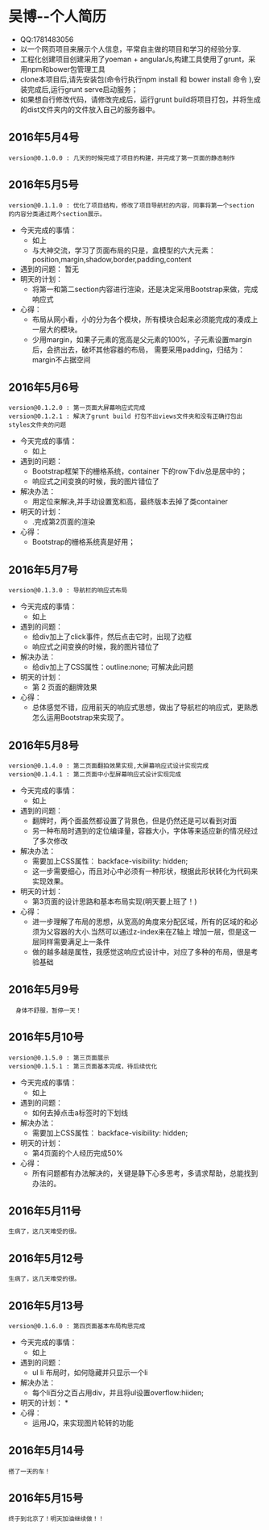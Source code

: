 # 吴博--个人简历
* QQ:1781483056
* 以一个网页项目来展示个人信息，平常自主做的项目和学习的经验分享.
* 工程化创建项目创建采用了yoeman + angularJs,构建工具使用了grunt，采用npm和bower包管理工具
* clone本项目后,请先安装包(命令行执行npm install 和 bower install 命令 ),安装完成后,运行grunt serve启动服务；
* 如果想自行修改代码，请修改完成后，运行grunt build将项目打包，并将生成的dist文件夹内的文件放入自己的服务器中。

## 2016年5月4号
    version@0.1.0.0 : 几天的时候完成了项目的构建，并完成了第一页面的静态制作

## 2016年5月5号
    version@0.1.1.0 : 优化了项目结构，修改了项目导航栏的内容，同事将第一个section 的内容分类通过两个section展示。
*   今天完成的事情：
    *   如上
    *   与大神交流，学习了页面布局的只是，盒模型的六大元素：position,margin,shadow,border,padding,content
*   遇到的问题：
        暂无
*   明天的计划：
    *   将第一和第二section内容进行渲染，还是决定采用Bootstrap来做，完成响应式
*   心得：
    *   布局从网小看，小的分为各个模块，所有模块合起来必须能完成的凑成上一层大的模块。
    *   少用margin，如果子元素的宽高是父元素的100%，子元素设置margin后，会挤出去，破坏其他容器的布局，
            需要采用padding，归结为：margin不占据空间

## 2016年5月6号
    version@0.1.2.0 : 第一页面大屏幕响应式完成
    version@0.1.2.1 : 解决了grunt build 打包不出views文件夹和没有正确打包出styles文件夹的问题
*   今天完成的事情：
    *   如上
*   遇到的问题：
    *   Bootstrap框架下的栅格系统，container 下的row下div总是居中的；
    *   响应式之间变换的时候，我的图片错位了
*   解决办法：          
    *   用定位来解决,并手动设置宽和高，最终版本去掉了类container
*   明天的计划：
    *   .完成第2页面的渲染
*   心得：
    *   Bootstrap的栅格系统真是好用；

## 2016年5月7号
    version@0.1.3.0 : 导航栏的响应式布局
*   今天完成的事情：
    *   如上
*   遇到的问题：
    *   给div加上了click事件，然后点击它时，出现了边框
    *   响应式之间变换的时候，我的图片错位了
*   解决办法：          
    *   给div加上了CSS属性：outline:none; 可解决此问题
*   明天的计划：
    *   第 2 页面的翻牌效果
*   心得：
    *   总体感觉不错，应用前天的响应式思想，做出了导航栏的响应式，更熟悉怎么运用Bootstrap来实现了。

## 2016年5月8号
    version@0.1.4.0 : 第二页面翻拍效果实现,大屏幕响应式设计实现完成
    version@0.1.4.1 : 第二页面中小型屏幕响应式设计实现完成
*   今天完成的事情：
    *   如上
*   遇到的问题：
    *   翻牌时，两个面虽然都设置了背景色，但是仍然还是可以看到对面
    *   另一种布局时遇到的定位编译量，容器大小，字体等来适应新的情况经过了多次修改
*   解决办法：          
    *   需要加上CSS属性： backface-visibility: hidden;
    *   这一步需要细心，而且对心中必须有一种形状，根据此形状转化为代码来实现效果。
*   明天的计划：
    *   第3页面的设计思路和基本布局实现(明天要上班了！)
*   心得：
    *   进一步理解了布局的思想，从宽高的角度来分配区域，所有的区域的和必须为父容器的大小.当然可以通过z-index来在Z轴上
    增加一层，但是这一层同样需要满足上一条件
    *   做的越多越是属性，我感觉这响应式设计中，对应了多种的布局，很是考验基础

## 2016年5月9号
      身体不舒服，暂停一天！
      
## 2016年5月10号
    version@0.1.5.0 : 第三页面展示
    version@0.1.5.1 : 第三页面基本完成，待后续优化
*   今天完成的事情：
    *   如上
*   遇到的问题：
    *   如何去掉点击a标签时的下划线
*   解决办法：          
    *   需要加上CSS属性： backface-visibility: hidden;
*   明天的计划：
    *   第4页面的个人经历完成50%
*   心得：
    *   所有问题都有办法解决的，关键是静下心多思考，多请求帮助，总能找到办法的。

## 2016年5月11号
    生病了，这几天难受的很。
    
## 2016年5月12号
    生病了，这几天难受的很。

## 2016年5月13号
    version@0.1.6.0 : 第四页面基本布局构思完成
*   今天完成的事情：
    *   如上
*   遇到的问题：
    *   ul li 布局时，如何隐藏并只显示一个li
*   解决办法：          
    *   每个li百分之百占用div，并且将ul设置overflow:hiiden;
*   明天的计划：
    *   
*   心得：
    *   运用JQ，来实现图片轮转的功能

## 2016年5月14号
    搭了一天的车！
    
## 2016年5月15号
    终于到北京了！明天加油继续做！！
